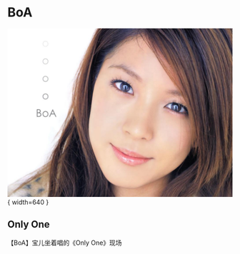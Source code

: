 # BoA

![BoA](./BoA.png){ width=640 }

## Only One

【BoA】宝儿坐着唱的《Only One》现场

<BilibiliPlayer
  base-src="//player.bilibili.com/player.html?isOutside=true&aid=676434861&bvid=BV1MU4y1g7Yd&cid=435440136&p=1"
/>